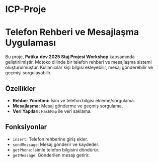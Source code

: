 # ICP-Proje
# Telefon Rehberi ve Mesajlaşma Uygulaması

Bu proje, **Patika.dev 2025 Staj Projesi Workshop** kapsamında geliştirilmiştir. Motoko dilinde bir telefon rehberi ve mesajlaşma sistemi oluşturulmuştur. Kullanıcılar kişi bilgisi ekleyebilir, mesaj gönderebilir ve geçmişi sorgulayabilir.

## Özellikler
- **Rehber Yönetimi:** İsim ve telefon bilgisi ekleme/sorgulama.
- **Mesajlaşma:** Mesaj gönderme ve geçmiş sorgulama.
- **Veri Yapıları:** `HashMap` ile veri saklama.

## Fonksiyonlar
- `insert`: Telefon rehberine giriş ekler.
- `sendMessage`: Mesaj gönderir ve kaydeder.
- `getPhone`: İsimle telefon bilgisini döndürür.
- `getMessage`: Gönderilen mesajı getirir.



